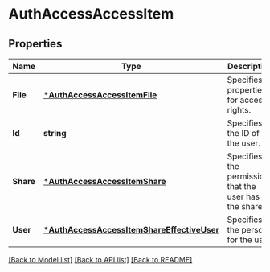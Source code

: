 # AuthAccessAccessItem

## Properties
Name | Type | Description | Notes
------------ | ------------- | ------------- | -------------
**File** | [***AuthAccessAccessItemFile**](AuthAccessAccessItemFile.md) | Specifies properties for access rights. | [optional] [default to null]
**Id** | **string** | Specifies the ID of the user. | [optional] [default to null]
**Share** | [***AuthAccessAccessItemShare**](AuthAccessAccessItemShare.md) | Specifies the permissions that the user has on the share. | [optional] [default to null]
**User** | [***AuthAccessAccessItemShareEffectiveUser**](AuthAccessAccessItemShareEffectiveUser.md) | Specifies the persona for the user. | [optional] [default to null]

[[Back to Model list]](../README.md#documentation-for-models) [[Back to API list]](../README.md#documentation-for-api-endpoints) [[Back to README]](../README.md)


